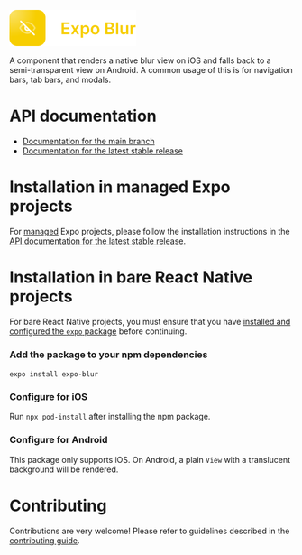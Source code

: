 <p>
  <a href="https://docs.expo.dev/versions/latest/sdk/blur-view/">
    <img
      src="../../.github/resources/expo-blur.svg"
      alt="expo-blur"
      height="64" />
  </a>
</p>

A component that renders a native blur view on iOS and falls back to a semi-transparent view on Android. A common usage of this is for navigation bars, tab bars, and modals.

# API documentation

- [Documentation for the main branch](https://github.com/expo/expo/blob/main/docs/pages/versions/unversioned/sdk/blur-view.mdx)
- [Documentation for the latest stable release](https://docs.expo.dev/versions/latest/sdk/blur-view/)

# Installation in managed Expo projects

For [managed](https://docs.expo.dev/archive/managed-vs-bare/) Expo projects, please follow the installation instructions in the [API documentation for the latest stable release](https://docs.expo.dev/versions/latest/sdk/blur-view/).

# Installation in bare React Native projects

For bare React Native projects, you must ensure that you have [installed and configured the `expo` package](https://docs.expo.dev/bare/installing-expo-modules/) before continuing.

### Add the package to your npm dependencies

```
expo install expo-blur
```

### Configure for iOS

Run `npx pod-install` after installing the npm package.

### Configure for Android

This package only supports iOS. On Android, a plain `View` with a translucent background will be rendered.

# Contributing

Contributions are very welcome! Please refer to guidelines described in the [contributing guide](https://github.com/expo/expo#contributing).
